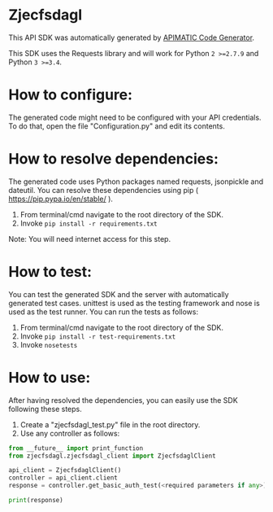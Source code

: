 Zjecfsdagl
=================
This API SDK was automatically generated by [APIMATIC Code Generator](https://apimatic.io/).

This SDK uses the Requests library and will work for Python ```2 >=2.7.9``` and Python ```3 >=3.4```.

How to configure:
=================
The generated code might need to be configured with your API credentials. 
To do that, open the file "Configuration.py" and edit its contents.

How to resolve dependencies: 
===========================
The generated code uses Python packages named requests, jsonpickle and dateutil.
You can resolve these dependencies using pip ( https://pip.pypa.io/en/stable/ ).

  1. From terminal/cmd navigate to the root directory of the SDK.
  2. Invoke ```pip install -r requirements.txt```

Note: You will need internet access for this step.

How  to test:
=============
You can test the generated SDK and the server with automatically generated test
cases. unittest is used as the testing framework and nose is used as the test
runner. You can run the tests as follows:

  1. From terminal/cmd navigate to the root directory of the SDK.
  2. Invoke ```pip install -r test-requirements.txt```
  3. Invoke ```nosetests```

How to use:
===========
After having resolved the dependencies, you can easily use the SDK following these steps.

  1. Create a "zjecfsdagl_test.py" file in the root directory.
  2. Use any controller as follows:
```python
from __future__ import print_function
from zjecfsdagl.zjecfsdagl_client import ZjecfsdaglClient

api_client = ZjecfsdaglClient()
controller = api_client.client
response = controller.get_basic_auth_test(<required parameters if any>)

print(response)
```